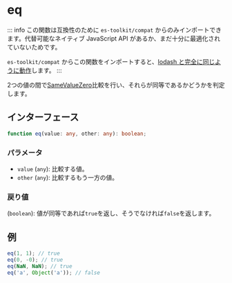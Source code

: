 # eq

::: info
この関数は互換性のために `es-toolkit/compat` からのみインポートできます。代替可能なネイティブ JavaScript API があるか、まだ十分に最適化されていないためです。

`es-toolkit/compat` からこの関数をインポートすると、[lodash と完全に同じように動作](../../../compatibility.md)します。
:::

2つの値の間で[SameValueZero](https://tc39.es/ecma262/multipage/abstract-operations.html#sec-samevaluezero)比較を行い、それらが同等であるかどうかを判定します。

## インターフェース

```typescript
function eq(value: any, other: any): boolean;
```

### パラメータ

- `value` (`any`): 比較する値。
- `other` (`any`): 比較するもう一方の値。

### 戻り値

(`boolean`): 値が同等であれば`true`を返し、そうでなければ`false`を返します。

## 例

```typescript
eq(1, 1); // true
eq(0, -0); // true
eq(NaN, NaN); // true
eq('a', Object('a')); // false
```
